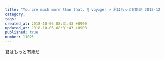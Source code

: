 ```yaml
---
title: "You are much more than that. @ voyager > 君はもっと有能だ 2013-12-23"
category: 
tags: 
created_at: 2018-10-05 08:31:43 +0900
updated_at: 2018-10-05 08:31:43 +0900
published: true
number: 11025
---
```


君はもっと有能だ
